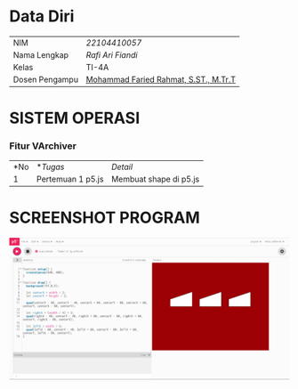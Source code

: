# Data Diri

|  |  |
|--|--|
| NIM | *22104410057* |
| Nama Lengkap | *Rafi Ari Fiandi* |
| Kelas | TI-4A |
| Dosen Pengampu | [Mohammad Faried Rahmat, S.ST., M.Tr.T](https://github.com/fariedrahmat) |

# SISTEM OPERASI
### Fitur VArchiver
|  |  |  |
|--|--|--|
|*No| **Tugas* | *Detail* |
| 1 | Pertemuan 1 p5.js | Membuat shape di p5.js |

# SCREENSHOT PROGRAM
![Screenshot](https://github.com/LessT7/Tugas-1-Grafika-Komputer/blob/main/Tugas_1/Screenshot%202024-09-26%20200319.png)





